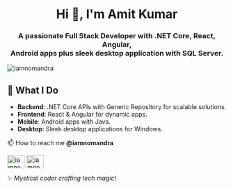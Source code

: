<h1 align="center">Hi 👋, I'm Amit Kumar</h1>
<h3 align="center">A passionate Full Stack Developer with .NET Core, React, Angular, </br>Android apps plus sleek desktop application with SQL Server.</h3>
<p align="left"> <img src="https://komarev.com/ghpvc/?username=iamnomandra&label=Profile%20views&color=0e75b6&style=flat" alt="iamnomandra" /> </p>
  

## 🔧 What I Do 
- **Backend**: .NET Core APIs with Generic Repository for scalable solutions.
- **Frontend**: React  & Angular for dynamic apps.
- **Mobile**: Android apps with Java.
- **Desktop**: Sleek desktop applications for Windows.
 
📫 How to reach me **@iamnomandra** 
<p align="left">
<a href="https://dev.to/iamnomandra" target="blank"><img align="center" src="https://raw.githubusercontent.com/rahuldkjain/github-profile-readme-generator/master/src/images/icons/Social/devto.svg" alt="iamnomandra" height="30" width="40" /></a>   
 <a href="https://www.upwork.com/freelancers/iamnomandra" target="blank"><img align="center" src="https://static-00.iconduck.com/assets.00/upwork-icon-512x512-myk0wgad.png" alt="iamnomandra" height="30" width="40" /></a>   
</p>

✨ *Mystical coder crafting tech magic!*
